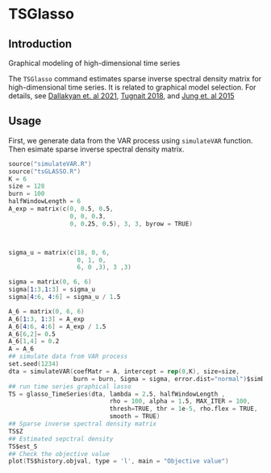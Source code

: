 # TSGlasso
## Introduction
Graphical modeling of high-dimensional time series

The `TSGlasso` command estimates sparse inverse spectral density matrix for high-dimensional time series. 
It is related to graphical model selection. For details, see [Dallakyan et. al 2021](https://arxiv.org/pdf/2107.01659.pdf),
[Tugnait 2018](https://ieeexplore.ieee.org/document/8645324), and [Jung et. al 2015](https://research.cs.aalto.fi/MLBigDat/papers/AJung_LSP15_Graphical_LASSO_Model_Selection.pdf)

## Usage
First, we generate data from the VAR process using `simulateVAR` function. Then esimate sparse inverse spectral density matrix.
```s
source("simulateVAR.R")
source("tsGLASSO.R")
K = 6
size = 128
burn = 100
halfWindowLength = 6
A_exp = matrix(c(0, 0.5, 0.5,
                 0, 0, 0.3,
                 0, 0.25, 0.5), 3, 3, byrow = TRUE)



sigma_u = matrix(c(18, 0, 6,
                   0, 1, 0,
                   6, 0 ,3), 3 ,3)

sigma = matrix(0, 6, 6)
sigma[1:3,1:3] = sigma_u
sigma[4:6, 4:6] = sigma_u / 1.5

A_6 = matrix(0, 6, 6)
A_6[1:3, 1:3] = A_exp
A_6[4:6, 4:6] = A_exp / 1.5
A_6[6,2]= 0.5
A_6[1,4] = 0.2
A = A_6
## simulate data from VAR process
set.seed(1234)
dta = simulateVAR(coefMatr = A, intercept = rep(0,K), size=size, 
                  burn = burn, Sigma = sigma, error.dist="normal")$simData
## run time series graphical lasso
TS = glasso_TimeSeries(dta, lambda = 2.5, halfWindowLength , 
                            rho = 100, alpha = 1.5, MAX_ITER = 100, 
                            thresh=TRUE, thr = 1e-5, rho.flex = TRUE, 
                            smooth = TRUE)
## Sparse inverse spectral density matrix
TS$Z
## Estimated sepctral density
TS$est_S
## Check the objective value
plot(TS$history.objval, type = 'l', main = "Objective value")
```
